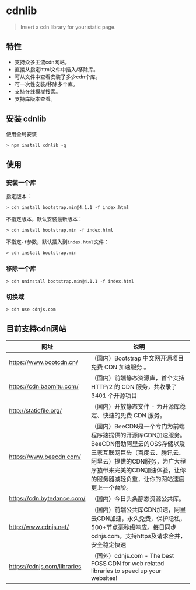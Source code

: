 # cdnlib

> Insert a cdn library for your static page.

## 特性
- 支持众多主流cdn网站。
- 直接从指定html文件中插入/移除库。
- 可从文件中查看安装了多少cdn个库。
- 可一次性安装/移除多个库。
- 支持在线模糊搜索。
- 支持库版本查看。

## 安装 cdnlib

使用全局安装

```shell
> npm install cdnlib -g
```

## 使用

### 安装一个库

指定版本：

```shell
> cdn install bootstrap.min@4.1.1 -f index.html
```

不指定版本，默认安装最新版本：

```shell
> cdn install bootstrap.min -f index.html
```

不指定``-f``参数，默认插入到``index.html``文件：

```shell
> cdn install bootstrap.min
```

### 移除一个库

```shell
> cdn uninstall bootstrap.min@4.1.1 -f index.html
```

### 切换域

```shell
> cdn use cdnjs.com
```

## 目前支持cdn网站

网址 | 说明
---|---
https://www.bootcdn.cn/ | （国内）Bootstrap 中文网开源项目免费 CDN 加速服务 。
https://cdn.baomitu.com/ | （国内）前端静态资源库，首个支持 HTTP/2 的 CDN 服务，共收录了 3401 个开源项目
http://staticfile.org/ | （国内）开放静态文件 - 为开源库稳定、快速的免费 CDN 服务。
https://www.beecdn.com/ | （国内）BeeCDN是一个专门为前端程序猿提供的开源库CDN加速服务。BeeCDN借助阿里云的OSS存储以及三家互联网巨头（百度云、腾讯云、阿里云）提供的CDN服务，为广大程序猿带来完美的CDN加速体验，让你的服务器减轻负重，让你的网站速度更上一个台阶。
https://cdn.bytedance.com/ | （国内）今日头条静态资源公共库。
http://www.cdnjs.net/ | （国内）前端公共库CDN加速，阿里云CDN加速，永久免费，保护隐私，500+节点毫秒级响应。每日同步cdnjs.com，支持https及请求合并，安全稳定快速
https://cdnjs.com/libraries | （国外）cdnjs.com - The best FOSS CDN for web related libraries to speed up your websites!